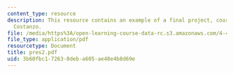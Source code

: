 ```yaml
---
content_type: resource
description: This resource contains an example of a final project, courtesy of Vincent
  Costanzo.
file: /media/https%3A/open-learning-course-data-rc.s3.amazonaws.com/4-493-natural-light-in-design-january-iap-2006/3b60fbc172630deba605ae48e4b8d69e_pres2.pdf
file_type: application/pdf
resourcetype: Document
title: pres2.pdf
uid: 3b60fbc1-7263-0deb-a605-ae48e4b8d69e
---
```

